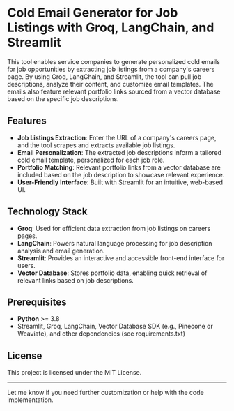 # Cold Email Generator for Job Listings with Groq, LangChain, and Streamlit

This tool enables service companies to generate personalized cold emails for job opportunities by extracting job listings from a company's careers page. By using Groq, LangChain, and Streamlit, the tool can pull job descriptions, analyze their content, and customize email templates. The emails also feature relevant portfolio links sourced from a vector database based on the specific job descriptions.

## Features

- **Job Listings Extraction**: Enter the URL of a company's careers page, and the tool scrapes and extracts available job listings.
- **Email Personalization**: The extracted job descriptions inform a tailored cold email template, personalized for each job role.
- **Portfolio Matching**: Relevant portfolio links from a vector database are included based on the job description to showcase relevant experience.
- **User-Friendly Interface**: Built with Streamlit for an intuitive, web-based UI.

## Technology Stack

- **Groq**: Used for efficient data extraction from job listings on careers pages.
- **LangChain**: Powers natural language processing for job description analysis and email generation.
- **Streamlit**: Provides an interactive and accessible front-end interface for users.
- **Vector Database**: Stores portfolio data, enabling quick retrieval of relevant links based on job descriptions.

## Prerequisites

- **Python** >= 3.8
- Streamlit, Groq, LangChain, Vector Database SDK (e.g., Pinecone or Weaviate), and other dependencies (see requirements.txt)

## License

This project is licensed under the MIT License.

---

Let me know if you need further customization or help with the code implementation.
